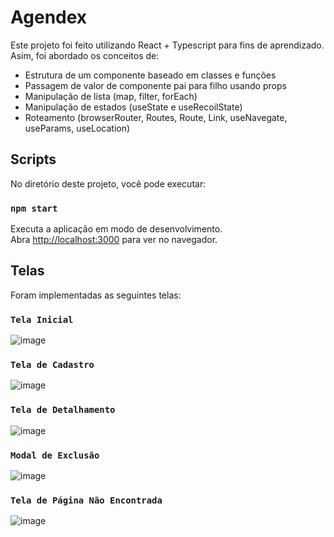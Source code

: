 # Agendex

Este projeto foi feito utilizando React + Typescript para fins de aprendizado. Asim, foi abordado os conceitos de:
* Estrutura de um componente baseado em classes e funções
* Passagem de valor de componente pai para filho usando props
* Manipulação de lista (map, filter, forEach)
* Manipulação de estados (useState e useRecoilState)
* Roteamento (browserRouter, Routes, Route, Link, useNavegate, useParams, useLocation)

## Scripts

No diretório deste projeto, você pode executar:

### `npm start`

Executa a aplicação em modo de desenvolvimento.\
Abra [http://localhost:3000](http://localhost:3000) para ver no navegador.

## Telas

Foram implementadas as seguintes telas:

### `Tela Inicial`
![image](https://github.com/farsousa/agenda-telefonica-web/assets/52000592/470d7072-1a08-489e-8306-d2d7b003dd40)
### `Tela de Cadastro`
![image](https://github.com/farsousa/agenda-telefonica-web/assets/52000592/a543ba0e-20db-49eb-a818-534c7caa0dcb)
### `Tela de Detalhamento`
![image](https://github.com/farsousa/agenda-telefonica-web/assets/52000592/4e632e43-98f7-41b3-900b-200c5a4f2f7d)
### `Modal de Exclusão`
![image](https://github.com/farsousa/agenda-telefonica-web/assets/52000592/0dc6fefa-9a98-40bd-bba7-66286af7c5a1)
### `Tela de Página Não Encontrada`
![image](https://github.com/farsousa/agenda-telefonica-web/assets/52000592/461fc71f-13a0-491a-ac1b-a34f058d327e)
